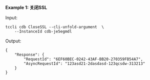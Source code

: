 **Example 1: 关闭SSL**



Input: 

```
tccli cdb CloseSSL --cli-unfold-argument  \
    --InstanceId cdb-je5egmdl
```

Output: 
```
{
    "Response": {
        "RequestId": "6EF60BEC-0242-43AF-BB20-270359FB54A7",
        "AsyncRequestId": "123asd21-2dasdasd-123qcsdw-313213"
    }
}
```

